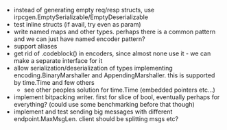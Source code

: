 - instead of generating empty req/resp structs, use irpcgen.EmptySerializable/EmptyDeserializable
- test inline structs (if avail, try even as param)
- write named maps and other types. perhaps there is a common pattern and we can just have named encoder pattern?
- support aliases
- get rid of .codeblock() in encoders, since almost none use it - we can make a separate interface for it
- allow serialization/deserialization of types implementing encoding.BinaryMarshaller and AppendingMarshaller. this is supported by time.Time and few others
    - see other peoples solution for time.Time (embedded pointers etc...)
- implement bitpacking writer. first for slice of bool, eventually perhaps
    for everything? (could use some benchmarking before that though)
- implement and test sending big messages with different endpoint.MaxMsgLen. client should be splitting msgs etc?
